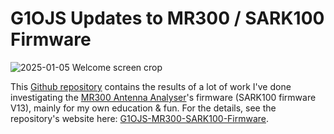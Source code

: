 # G1OJS Updates to MR300 / SARK100 Firmware

![2025-01-05 Welcome screen crop](https://g1ojs.github.io/G1OJS-MR300-SARK100-Firmware/assets/img/G1OJS%20V1.0%20welcome%20crop%20640.png)

This [Github repository](https://github.com/G1OJS/G1OJS-MR300-SARK100-Firmware) contains the results of a lot of work I've done investigating the [MR300 Antenna Analyser](http://www.lxqqfy.com/e/product.php?id=MR300)'s firmware (SARK100 firmware V13), mainly for my own education & fun. For the details, see the repository's website here: [G1OJS-MR300-SARK100-Firmware](https://g1ojs.github.io/G1OJS-MR300-SARK100-Firmware/).
